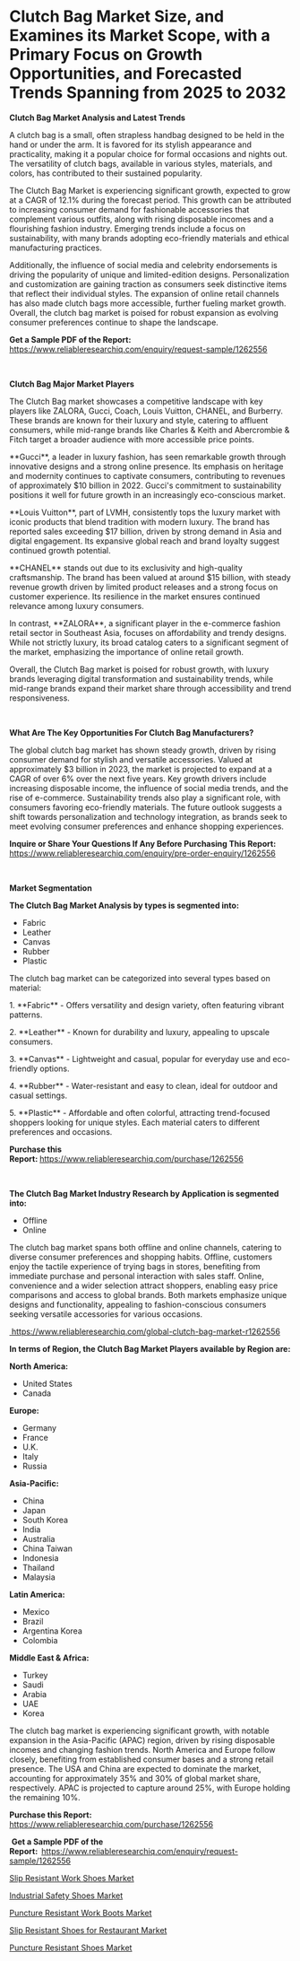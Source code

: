 <p><h1>Clutch Bag Market Size, and Examines its Market Scope, with a Primary Focus on Growth Opportunities, and Forecasted Trends Spanning from 2025 to 2032</h1></p><p><strong>Clutch Bag Market Analysis and Latest Trends</strong></p>
<p><p>A clutch bag is a small, often strapless handbag designed to be held in the hand or under the arm. It is favored for its stylish appearance and practicality, making it a popular choice for formal occasions and nights out. The versatility of clutch bags, available in various styles, materials, and colors, has contributed to their sustained popularity. </p><p>The Clutch Bag Market is experiencing significant growth, expected to grow at a CAGR of 12.1% during the forecast period. This growth can be attributed to increasing consumer demand for fashionable accessories that complement various outfits, along with rising disposable incomes and a flourishing fashion industry. Emerging trends include a focus on sustainability, with many brands adopting eco-friendly materials and ethical manufacturing practices. </p><p>Additionally, the influence of social media and celebrity endorsements is driving the popularity of unique and limited-edition designs. Personalization and customization are gaining traction as consumers seek distinctive items that reflect their individual styles. The expansion of online retail channels has also made clutch bags more accessible, further fueling market growth. Overall, the clutch bag market is poised for robust expansion as evolving consumer preferences continue to shape the landscape.</p></p>
<p><strong>Get a Sample PDF of the Report:&nbsp;</strong> <a href="https://www.reliableresearchiq.com/enquiry/request-sample/1262556?utm_campaign=1896&utm_medium=2&utm_source=Github&utm_content=ia&utm_term=04042025&utm_id=clutch-bag">https://www.reliableresearchiq.com/enquiry/request-sample/1262556</a></p>
<p>&nbsp;</p>
<p><strong>Clutch Bag Major Market Players</strong></p>
<p><p>The Clutch Bag market showcases a competitive landscape with key players like ZALORA, Gucci, Coach, Louis Vuitton, CHANEL, and Burberry. These brands are known for their luxury and style, catering to affluent consumers, while mid-range brands like Charles & Keith and Abercrombie & Fitch target a broader audience with more accessible price points.</p><p>**Gucci**, a leader in luxury fashion, has seen remarkable growth through innovative designs and a strong online presence. Its emphasis on heritage and modernity continues to captivate consumers, contributing to revenues of approximately $10 billion in 2022. Gucci's commitment to sustainability positions it well for future growth in an increasingly eco-conscious market.</p><p>**Louis Vuitton**, part of LVMH, consistently tops the luxury market with iconic products that blend tradition with modern luxury. The brand has reported sales exceeding $17 billion, driven by strong demand in Asia and digital engagement. Its expansive global reach and brand loyalty suggest continued growth potential.</p><p>**CHANEL** stands out due to its exclusivity and high-quality craftsmanship. The brand has been valued at around $15 billion, with steady revenue growth driven by limited product releases and a strong focus on customer experience. Its resilience in the market ensures continued relevance among luxury consumers.</p><p>In contrast, **ZALORA**, a significant player in the e-commerce fashion retail sector in Southeast Asia, focuses on affordability and trendy designs. While not strictly luxury, its broad catalog caters to a significant segment of the market, emphasizing the importance of online retail growth.</p><p>Overall, the Clutch Bag market is poised for robust growth, with luxury brands leveraging digital transformation and sustainability trends, while mid-range brands expand their market share through accessibility and trend responsiveness.</p></p>
<p>&nbsp;</p>
<p><strong>What Are The Key Opportunities For Clutch Bag Manufacturers?</strong></p>
<p><p>The global clutch bag market has shown steady growth, driven by rising consumer demand for stylish and versatile accessories. Valued at approximately $3 billion in 2023, the market is projected to expand at a CAGR of over 6% over the next five years. Key growth drivers include increasing disposable income, the influence of social media trends, and the rise of e-commerce. Sustainability trends also play a significant role, with consumers favoring eco-friendly materials. The future outlook suggests a shift towards personalization and technology integration, as brands seek to meet evolving consumer preferences and enhance shopping experiences.</p></p>
<p><strong>Inquire or Share Your Questions If Any Before Purchasing This Report:</strong> <a href="https://www.reliableresearchiq.com/enquiry/pre-order-enquiry/1262556?utm_campaign=1896&utm_medium=2&utm_source=Github&utm_content=ia&utm_term=04042025&utm_id=clutch-bag">https://www.reliableresearchiq.com/enquiry/pre-order-enquiry/1262556</a></p>
<p>&nbsp;</p>
<p><strong>Market Segmentation</strong></p>
<p><strong>The Clutch Bag Market Analysis by types is segmented into:</strong></p>
<p><ul><li>Fabric</li><li>Leather</li><li>Canvas</li><li>Rubber</li><li>Plastic</li></ul></p>
<p><p>The clutch bag market can be categorized into several types based on material: </p><p>1. **Fabric** - Offers versatility and design variety, often featuring vibrant patterns.</p><p>2. **Leather** - Known for durability and luxury, appealing to upscale consumers.</p><p>3. **Canvas** - Lightweight and casual, popular for everyday use and eco-friendly options.</p><p>4. **Rubber** - Water-resistant and easy to clean, ideal for outdoor and casual settings.</p><p>5. **Plastic** - Affordable and often colorful, attracting trend-focused shoppers looking for unique styles. Each material caters to different preferences and occasions.</p></p>
<p><strong>Purchase this Report:&nbsp;</strong><a href="https://www.reliableresearchiq.com/purchase/1262556?utm_campaign=1896&utm_medium=2&utm_source=Github&utm_content=ia&utm_term=04042025&utm_id=clutch-bag">https://www.reliableresearchiq.com/purchase/1262556</a></p>
<p>&nbsp;</p>
<p><strong>The Clutch Bag Market Industry Research by Application is segmented into:</strong></p>
<p><ul><li>Offline</li><li>Online</li></ul></p>
<p><p>The clutch bag market spans both offline and online channels, catering to diverse consumer preferences and shopping habits. Offline, customers enjoy the tactile experience of trying bags in stores, benefiting from immediate purchase and personal interaction with sales staff. Online, convenience and a wider selection attract shoppers, enabling easy price comparisons and access to global brands. Both markets emphasize unique designs and functionality, appealing to fashion-conscious consumers seeking versatile accessories for various occasions.</p></p>
<p><a href="https://www.reliableresearchiq.com/global-clutch-bag-market-r1262556?utm_campaign=1896&utm_medium=2&utm_source=Github&utm_content=ia&utm_term=04042025&utm_id=clutch-bag">&nbsp;https://www.reliableresearchiq.com/global-clutch-bag-market-r1262556</a></p>
<p><strong>In terms of Region, the Clutch Bag Market Players available by Region are:</strong></p>
<p>
    <p> <strong> North America: </strong>
        <ul>
            <li>United States</li>
            <li>Canada</li>
        </ul>
        </p> 
    <p> <strong> Europe: </strong>
        <ul>
            <li>Germany</li>
            <li>France</li>
            <li>U.K.</li>
            <li>Italy</li>
            <li>Russia</li>
        </ul>
        </p> 
    <p> <strong> Asia-Pacific: </strong>
        <ul>
            <li>China</li>
            <li>Japan</li>
            <li>South Korea</li>
            <li>India</li>
            <li>Australia</li>
            <li>China Taiwan</li>
            <li>Indonesia</li>
            <li>Thailand</li>
            <li>Malaysia</li>
        </ul>
        </p> 
    <p> <strong> Latin America: </strong>
        <ul>
            <li>Mexico</li>
            <li>Brazil</li>
            <li>Argentina Korea</li>
            <li>Colombia</li>
        </ul>
        </p> 
    <p> <strong> Middle East & Africa: </strong>
        <ul>
            <li>Turkey</li>
            <li>Saudi</li>
            <li>Arabia</li>
            <li>UAE</li>
            <li>Korea</li>
        </ul>
    </p>
    </p>
<p><p>The clutch bag market is experiencing significant growth, with notable expansion in the Asia-Pacific (APAC) region, driven by rising disposable incomes and changing fashion trends. North America and Europe follow closely, benefiting from established consumer bases and a strong retail presence. The USA and China are expected to dominate the market, accounting for approximately 35% and 30% of global market share, respectively. APAC is projected to capture around 25%, with Europe holding the remaining 10%.</p></p>
<p><strong>Purchase this Report: </strong><a href="https://www.reliableresearchiq.com/purchase/1262556?utm_campaign=1896&utm_medium=2&utm_source=Github&utm_content=ia&utm_term=04042025&utm_id=clutch-bag">https://www.reliableresearchiq.com/purchase/1262556</a></p>
<p>&nbsp;<strong>Get a Sample PDF of the Report:&nbsp;&nbsp;</strong><a href="https://www.reliableresearchiq.com/enquiry/request-sample/1262556?utm_campaign=1896&utm_medium=2&utm_source=Github&utm_content=ia&utm_term=04042025&utm_id=clutch-bag">https://www.reliableresearchiq.com/enquiry/request-sample/1262556</a></p>
<p><strong></strong></p>
<p><p><a href="https://github.com/delcirodda4f/Market-Research-Report-List-1/blob/main/slip-resistant-work-shoes-market.md?utm_campaign=1896&utm_medium=2&utm_source=Github&utm_content=ia&utm_term=04042025&utm_id=clutch-bag">Slip Resistant Work Shoes Market</a></p><p><a href="https://github.com/pupunhez/Market-Research-Report-List-1/blob/main/industrial-safety-shoes-market.md?utm_campaign=1896&utm_medium=2&utm_source=Github&utm_content=ia&utm_term=04042025&utm_id=clutch-bag">Industrial Safety Shoes Market</a></p><p><a href="https://github.com/meenafadilkh/Market-Research-Report-List-1/blob/main/puncture-resistant-work-boots-market.md?utm_campaign=1896&utm_medium=2&utm_source=Github&utm_content=ia&utm_term=04042025&utm_id=clutch-bag">Puncture Resistant Work Boots Market</a></p><p><a href="https://github.com/miehldobin1w/Market-Research-Report-List-1/blob/main/slip-resistant-shoes-for-restaurant-market.md?utm_campaign=1896&utm_medium=2&utm_source=Github&utm_content=ia&utm_term=04042025&utm_id=clutch-bag">Slip Resistant Shoes for Restaurant Market</a></p><p><a href="https://github.com/gaiusmelyna/Market-Research-Report-List-1/blob/main/puncture-resistant-shoes-market.md?utm_campaign=1896&utm_medium=2&utm_source=Github&utm_content=ia&utm_term=04042025&utm_id=clutch-bag">Puncture Resistant Shoes Market</a></p></p>